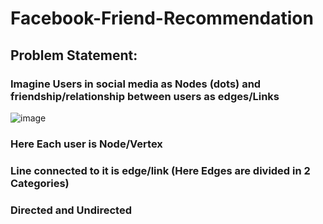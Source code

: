# Facebook-Friend-Recommendation

## Problem Statement:
### Imagine Users in social media as Nodes (dots)  and friendship/relationship between users as edges/Links

![image](https://user-images.githubusercontent.com/61958476/117765284-56979c80-b24b-11eb-9367-d317774c1e22.png)

### Here Each user is Node/Vertex
### Line connected to it is edge/link   (Here Edges are divided in 2 Categories)
### Directed and Undirected 
##

